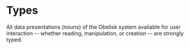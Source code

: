 # Types
All data presentations (nouns) of the Obelisk system available for user interaction -- whether reading, manipulation, or creation -- are strongly typed.